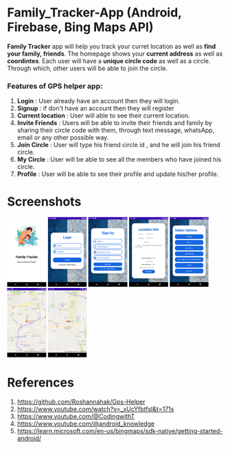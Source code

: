 # Family_Tracker-App (Android, Firebase, Bing Maps API)
**Family Tracker** app will help you track your curret location as well as **find your family, friends**. The homepage shows your **current address** as well as **coordintes**. Each user will have a **unique circle code** as well as a circle. Through which, other users will be able to join the circle.

### Features of GPS helper app:
1. **Login** : User already have an account then they will login.
2. **Signup** : if don't have an account then they will register
3. **Current location** : User will able to see their current location.
4. **Invite Friends** : Users will be able to invite their friends and family by sharing their circle code with them, through text message, whatsApp, email or any other possible way.
5. **Join Circle** : User will type his friend circle id , and he will join his friend circle.
6. **My Circle** : User will be able to see all the members who have joined his circle.
7. **Profile** : User will be able to see their profile and update his/her profile.

# Screenshots
<img src="https://github.com/RajathRao2000/Family_Tracker/blob/master/Screenshots/SplashScreen.png" width="18%"></img> <img src="https://github.com/RajathRao2000/Family_Tracker/blob/master/Screenshots/loginPage.png" width="18%"></img> <img src="https://github.com/RajathRao2000/Family_Tracker/blob/master/Screenshots/SignUpPage.png" width="18%"></img> <img src="https://github.com/RajathRao2000/Family_Tracker/blob/master/Screenshots/HomePage.png" width="18%"></img> <img src="https://github.com/RajathRao2000/Family_Tracker/blob/master/Screenshots/OptionsMenu.png" width="18%"></img> <img src="https://github.com/RajathRao2000/Family_Tracker/blob/master/Screenshots/CurrentLocation.png" width="18%"></img> <img src="https://github.com/RajathRao2000/Family_Tracker/blob/master/Screenshots/FriendsLocation.png" width="18%"></img> 

# References
1. https://github.com/Roshannahak/Gps-Helper
2. https://www.youtube.com/watch?v=_xUcYfbtfsI&t=171s
3. https://www.youtube.com/@CodingwithT
4. https://www.youtube.com/@android_knowledge
5. https://learn.microsoft.com/en-us/bingmaps/sdk-native/getting-started-android/
